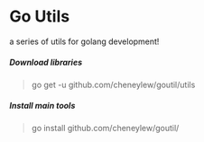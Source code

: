 # Go Utils
a series of utils for golang development!

##### Download libraries

> go get -u github.com/cheneylew/goutil/utils 

##### Install main tools
> go install github.com/cheneylew/goutil/



